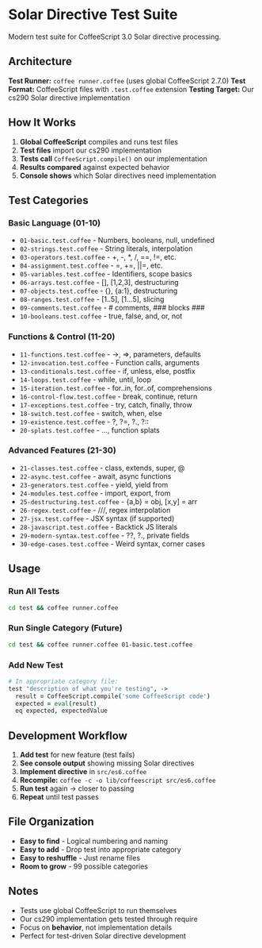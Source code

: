 # Solar Directive Test Suite

Modern test suite for CoffeeScript 3.0 Solar directive processing.

## Architecture

**Test Runner:** `coffee runner.coffee` (uses global CoffeeScript 2.7.0)
**Test Format:** CoffeeScript files with `.test.coffee` extension
**Testing Target:** Our cs290 Solar directive implementation

## How It Works

1. **Global CoffeeScript** compiles and runs test files
2. **Test files** import our cs290 implementation
3. **Tests call** `CoffeeScript.compile()` on our implementation
4. **Results compared** against expected behavior
5. **Console shows** which Solar directives need implementation

## Test Categories

### Basic Language (01-10)
- `01-basic.test.coffee` - Numbers, booleans, null, undefined
- `02-strings.test.coffee` - String literals, interpolation
- `03-operators.test.coffee` - +, -, *, /, ==, !=, etc.
- `04-assignment.test.coffee` - =, +=, ||=, etc.
- `05-variables.test.coffee` - Identifiers, scope basics
- `06-arrays.test.coffee` - [], [1,2,3], destructuring
- `07-objects.test.coffee` - {}, {a:1}, destructuring
- `08-ranges.test.coffee` - [1..5], [1...5], slicing
- `09-comments.test.coffee` - # comments, ### blocks ###
- `10-booleans.test.coffee` - true, false, and, or, not

### Functions & Control (11-20)
- `11-functions.test.coffee` - ->, =>, parameters, defaults
- `12-invocation.test.coffee` - Function calls, arguments
- `13-conditionals.test.coffee` - if, unless, else, postfix
- `14-loops.test.coffee` - while, until, loop
- `15-iteration.test.coffee` - for..in, for..of, comprehensions
- `16-control-flow.test.coffee` - break, continue, return
- `17-exceptions.test.coffee` - try, catch, finally, throw
- `18-switch.test.coffee` - switch, when, else
- `19-existence.test.coffee` - ?, ?=, ?., ?::
- `20-splats.test.coffee` - ..., function splats

### Advanced Features (21-30)
- `21-classes.test.coffee` - class, extends, super, @
- `22-async.test.coffee` - await, async functions
- `23-generators.test.coffee` - yield, yield from
- `24-modules.test.coffee` - import, export, from
- `25-destructuring.test.coffee` - {a,b} = obj, [x,y] = arr
- `26-regex.test.coffee` - ///, regex interpolation
- `27-jsx.test.coffee` - JSX syntax (if supported)
- `28-javascript.test.coffee` - Backtick JS literals
- `29-modern-syntax.test.coffee` - ??, ?., private fields
- `30-edge-cases.test.coffee` - Weird syntax, corner cases

## Usage

### Run All Tests
```bash
cd test && coffee runner.coffee
```

### Run Single Category (Future)
```bash
cd test && coffee runner.coffee 01-basic.test.coffee
```

### Add New Test
```coffee
# In appropriate category file:
test "description of what you're testing", ->
  result = CoffeeScript.compile('some CoffeeScript code')
  expected = eval(result)
  eq expected, expectedValue
```

## Development Workflow

1. **Add test** for new feature (test fails)
2. **See console output** showing missing Solar directives
3. **Implement directive** in `src/es6.coffee`
4. **Recompile:** `coffee -c -o lib/coffeescript src/es6.coffee`
5. **Run test** again → closer to passing
6. **Repeat** until test passes

## File Organization

- **Easy to find** - Logical numbering and naming
- **Easy to add** - Drop test into appropriate category
- **Easy to reshuffle** - Just rename files
- **Room to grow** - 99 possible categories

## Notes

- Tests use global CoffeeScript to run themselves
- Our cs290 implementation gets tested through require
- Focus on **behavior**, not implementation details
- Perfect for test-driven Solar directive development
